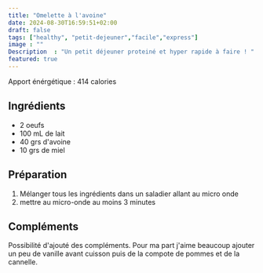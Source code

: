 ```yaml
---
title: "Omelette à l'avoine"
date: 2024-08-30T16:59:51+02:00
draft: false
tags: ["healthy", "petit-dejeuner","facile","express"]
image : ""
Description  : "Un petit déjeuner proteiné et hyper rapide à faire ! "
featured: true
---
```


Apport énérgétique : 414 calories

## Ingrédients

- 2 oeufs
- 100 mL de lait 
- 40 grs d'avoine 
- 10 grs de miel

## Préparation 

1. Mélanger tous les ingrédients dans un saladier allant au micro onde
2. mettre au micro-onde au moins 3 minutes 

## Compléments 

Possibilité d'ajouté des compléments. Pour ma part j'aime beaucoup ajouter un peu de vanille avant cuisson puis de la compote de pommes et de la cannelle. 
